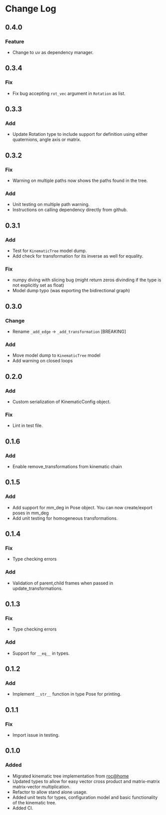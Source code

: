 # Change Log

## 0.4.0
### Feature
- Change to uv as dependency manager.

## 0.3.4
### Fix
- Fix bug accepting `rot_vec` argument in `Rotation` as list.

## 0.3.3
### Add
- Update Rotation type to include support for definition using either quaternions, angle axis or matrix.

## 0.3.2
### Fix
- Warning on multiple paths now shows the paths found in the tree.

### Add
- Unit testing on multiple path warning.
- Instructions on calling dependency directly from github.

## 0.3.1
### Add
- Test for `KinematicTree` model dump.
- Add check for transformation for its inverse as well for equality.

### Fix
- numpy diving with slicing bug (might return zeros divinding if the type is not explicitly set as float)
- Model dump typo (was exporting the bidirectional graph)

## 0.3.0
### Change
- Rename `_add_edge` -> `_add_transformation` [BREAKING]

### Add
- Move model dump to `KinematicTree` model
- Add warning on closed loops

## 0.2.0
### Add
- Custom serialization of KinematicConfig object.

### Fix
- Lint in test file.

## 0.1.6
### Add
- Enable remove_transformations from kinematic chain

## 0.1.5
### Add
- Add support for mm_deg in Pose object. You can now create/export poses in mm_deg
- Add unit testing for homogeneous transformations.

## 0.1.4
### Fix
- Type checking errors
### Add
- Validation of parent,child frames when passed in update_transformations.

## 0.1.3

### Fix
- Type checking errors

### Add
- Support for `__eq__` in types. 

## 0.1.2

### Add
- Implement `__str__` function in type Pose for printing.

## 0.1.1

### Fix
- Import issue in testing.

## 0.1.0

### Added
- Migrated kinematic tree implementation from [roc@home](https://github.com/rocsys/research-roc_at_home)
- Updated types to allow for easy vector cross product and matrix-matrix matrix-vector multiplication.
- Refactor to allow stand alone usage.
- Added unit tests for types, configuration model and basic functionality of the kinematic tree.
- Added CI.